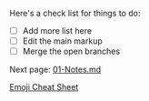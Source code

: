 Here's a check list for things to do:

- [ ] Add more list here
- [ ] Edit the main markup
- [ ] Merge the open branches

Next page: [01-Notes.md](https://github.com/ScottGeek/Docs/blob/main/_includes/01-Notes.md)

[Emoji Cheat Sheet](https://www.emojicopy.com)
